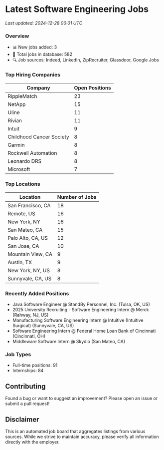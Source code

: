 # Latest Software Engineering Jobs
*Last updated: 2024-12-28 00:01 UTC*

### Overview
- 📊 New jobs added: 3
- 💼 Total jobs in database: 582
- 🔍 Job sources: Indeed, LinkedIn, ZipRecruiter, Glassdoor, Google Jobs

### Top Hiring Companies
| Company | Open Positions |
|---------|---------------|
| RippleMatch | 23 |
| NetApp | 15 |
| Uline | 11 |
| Rivian | 11 |
| Intuit | 9 |
| Childhood Cancer Society | 8 |
| Garmin | 8 |
| Rockwell Automation | 8 |
| Leonardo DRS | 8 |
| Microsoft | 7 |

### Top Locations
| Location | Number of Jobs |
|----------|---------------|
| San Francisco, CA | 18 |
| Remote, US | 16 |
| New York, NY | 16 |
| San Mateo, CA | 15 |
| Palo Alto, CA, US | 12 |
| San Jose, CA | 10 |
| Mountain View, CA | 9 |
| Austin, TX | 9 |
| New York, NY, US | 8 |
| Sunnyvale, CA, US | 8 |

### Recently Added Positions
- Java Software Engineer @ StandBy Personnel, Inc. (Tulsa, OK, US)
- 2025 University Recruiting - Software Engineering Intern @ Merck (Rahway, NJ, US)
- Manufacturing Software Engineering Intern @ Intuitive (Intuitive Surgical) (Sunnyvale, CA, US)
- Software Engineering Intern @ Federal Home Loan Bank of Cincinnati (Cincinnati, OH)
- Middleware Software Intern @ Skydio (San Mateo, CA)

### Job Types
- Full-time positions: 91
- Internships: 84

## Contributing
Found a bug or want to suggest an improvement? Please open an issue or submit a pull request!

## Disclaimer
This is an automated job board that aggregates listings from various sources. While we strive to maintain accuracy, 
please verify all information directly with the employer.

